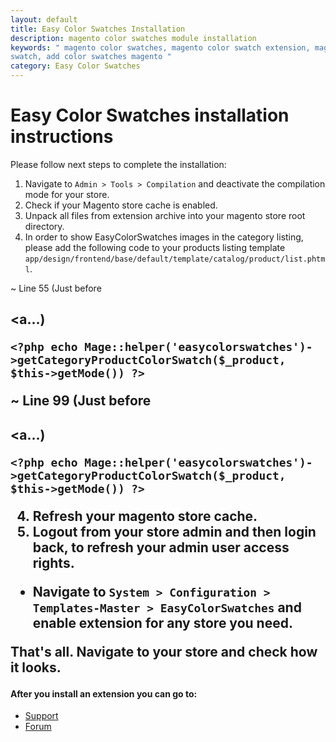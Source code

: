 ```yaml
---
layout: default
title: Easy Color Swatches Installation
description: magento color swatches module installation
keywords: " magento color swatches, magento color swatch extension, magento color
swatch, add color swatches magento "
category: Easy Color Swatches
---
```


# Easy Color Swatches installation instructions

Please follow next steps to complete the installation:

1. Navigate to `Admin > Tools > Compilation` and deactivate the compilation
mode for your store.
2. Check if your Magento store cache is enabled.
3. Unpack all files from extension archive into your magento store root directory.
4. In order to show EasyColorSwatches images in the category listing, please add the following code to your products listing template `app/design/frontend/base/default/template/catalog/product/list.phtml`.

 ~ Line 55 (Just before <h2 class="product-name"><a...)

```
<?php echo Mage::helper('easycolorswatches')->getCategoryProductColorSwatch($_product, $this->getMode()) ?>
```

~ Line 99 (Just before <h2 class="product-name"><a...)

```
<?php echo Mage::helper('easycolorswatches')->getCategoryProductColorSwatch($_product, $this->getMode()) ?>
```

4. Refresh your magento store cache.
5. Logout from your store admin and then login back, to refresh your admin user
access rights.

* Navigate to `System > Configuration > Templates-Master > EasyColorSwatches` and
enable extension for any store you need.

That's all. Navigate to your store and check how it looks.

#### After you install an extension you can go to:

* [Support](https://swissuplabs.com/contacts/)
* [Forum](https://swissuplabs.com/magento-forum/)